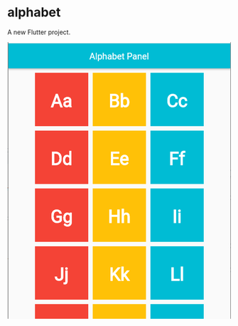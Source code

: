 # alphabet

A new Flutter project.

![img](https://github.com/mdshawn/alphabet/blob/master/readme_sshot/alphabet_1.PNG?raw=true)
